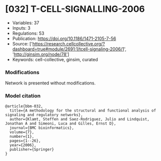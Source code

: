 # \[032\] T-CELL-SIGNALLING-2006

 - Variables: 37
 - Inputs: 3
 - Regulations: 53
 - Publication: https://doi.org/10.1186/1471-2105-7-56
 - Source: ['https://research.cellcollective.org/?dashboard=true#module/2691:1/tcell-signaling-2006/1', 'http://ginsim.org/node/78']
 - Keywords: cell-collective, ginsim, curated


### Modifications

Network is presented without modifications.

### Model citation

```
@article{bbm-032,
  title={A methodology for the structural and functional analysis of signaling and regulatory networks},
  author={Klamt, Steffen and Saez-Rodriguez, Julio and Lindquist, Jonathan A and Simeoni, Luca and Gilles, Ernst D},
  journal={BMC bioinformatics},
  volume={7},
  number={1},
  pages={1--26},
  year={2006},
  publisher={Springer}
}
```

